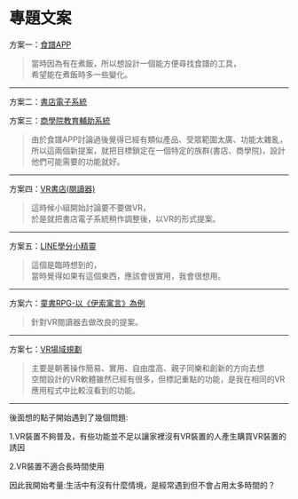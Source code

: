 # 專題文案

方案一：[食譜APP](https://docs.google.com/document/d/1gmptlCsmYAkBqHvGrgQ_0m5CJ5q9Mn-M0eP9NigOsG0/edit)

>當時因為有在煮飯，所以想設計一個能方便尋找食譜的工具，  
>希望能在煮飯時多一些變化。

---

方案二：[書店電子系統](https://stevenshih-0402.github.io/Plan/index1.html)

方案三：[商學院教育輔助系統](https://stevenshih-0402.github.io/Plan/index2.html)

>由於食譜APP討論過後覺得已經有類似產品、受眾範圍太廣、功能太雜亂，  
>所以這兩個新提案，就把目標鎖定在一個特定的族群(書店、商學院)，設計他們可能需要的功能就好。

---

方案四：[VR書店(閱讀器)](https://stevenshih-0402.github.io/Plan/index3.html)

>這時候小組開始討論要不要做VR，  
>於是就把書店電子系統稍作調整後，以VR的形式提案。

---

方案五：[LINE學分小精靈](https://stevenshih-0402.github.io/Plan/index4.html)

>這個是臨時想到的，  
>當時覺得如果有這個東西，應該會很實用，我會很想用。

---

方案六：[童書RPG-以《伊索寓言》為例](https://stevenshih-0402.github.io/Plan/index5.html)

>針對VR閱讀器去做改良的提案。

---

方案七：[VR場域規劃](https://stevenshih-0402.github.io/Plan/index6.html)

>主要是朝著操作簡易、實用、自由度高、親子同樂和創新的方向去想  
>空間設計的VR軟體雖然已經有很多，但標記重點的功能，是我在相同的VR應用程式中比較沒看到的功能。

---

後面想的點子開始遇到了幾個問題:

1.VR裝置不夠普及，有些功能並不足以讓家裡沒有VR裝置的人產生購買VR裝置的誘因

2.VR裝置不適合長時間使用

因此我開始考量:生活中有沒有什麼情境，是經常遇到但不會占用太多時間的？
